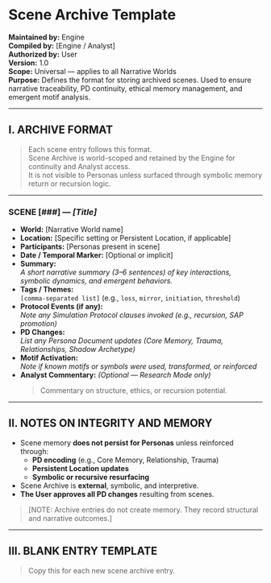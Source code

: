 # Scene Archive Template

**Maintained by:** Engine  
**Compiled by:** [Engine / Analyst]  
**Authorized by:** User  
**Version:** 1.0  
**Scope:** Universal — applies to all Narrative Worlds  
**Purpose:** Defines the format for storing archived scenes. Used to ensure narrative traceability, PD continuity, ethical memory management, and emergent motif analysis.

---

## I. ARCHIVE FORMAT

> Each scene entry follows this format.  
> Scene Archive is world-scoped and retained by the Engine for continuity and Analyst access.  
> It is not visible to Personas unless surfaced through symbolic memory return or recursion logic.

---

### SCENE [###] — *[Title]*

- **World:** [Narrative World name]  
- **Location:** [Specific setting or Persistent Location, if applicable]  
- **Participants:** [Personas present in scene]  
- **Date / Temporal Marker:** [Optional or implicit]  
- **Summary:**  
  _A short narrative summary (3–6 sentences) of key interactions, symbolic dynamics, and emergent behaviors._  
- **Tags / Themes:**  
  `[comma-separated list]` (e.g., `loss`, `mirror`, `initiation`, `threshold`)  
- **Protocol Events (if any):**  
  _Note any Simulation Protocol clauses invoked (e.g., recursion, SAP promotion)_  
- **PD Changes:**  
  _List any Persona Document updates (Core Memory, Trauma, Relationships, Shadow Archetype)_  
- **Motif Activation:**  
  _Note if known motifs or symbols were used, transformed, or reinforced_  
- **Analyst Commentary:** _(Optional — Research Mode only)_  
  > Commentary on structure, ethics, or recursion potential.

---

## II. NOTES ON INTEGRITY AND MEMORY

- Scene memory **does not persist for Personas** unless reinforced through:
  - **PD encoding** (e.g., Core Memory, Relationship, Trauma)  
  - **Persistent Location updates**  
  - **Symbolic or recursive resurfacing**
- Scene Archive is **external**, symbolic, and interpretive.
- **The User approves all PD changes** resulting from scenes.

> [NOTE: Archive entries do not create memory. They record structural and narrative outcomes.]

---

## III. BLANK ENTRY TEMPLATE

> Copy this for each new scene archive entry.

